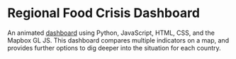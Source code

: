 # Regional Food Crisis Dashboard
 An animated [dashboard](https://ctedja.github.io/regional_food_crisis_dashboard/) using Python, JavaScript, HTML, CSS, and the Mapbox GL JS. This dashboard compares multiple indicators on a map, and provides further options to dig deeper into the situation for each country.
